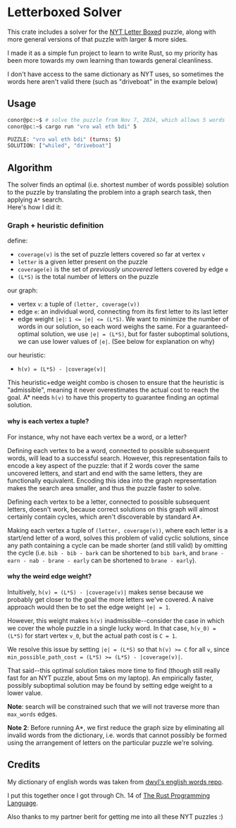 # Letterboxed Solver

This crate includes a solver for the [NYT Letter Boxed](https://www.nytimes.com/puzzles/letter-boxed) puzzle, along
with more general versions of that puzzle with larger & more sides.

I made it as a simple fun project to learn to write Rust, so
my priority has been more towards my own learning than towards
general cleanliness.

I don't have access to the same dictionary as NYT uses, so sometimes
the words here aren't valid there (such as "driveboat" in the example below)

## Usage
```bash
conor@pc:~$ # solve the puzzle from Nov 7, 2024, which allows 5 words
conor@pc:~$ cargo run "vro wal eth bdi" 5

PUZZLE: "vro wal eth bdi" (turns: 5)
SOLUTION: ["whiled", "driveboat"]

```

## Algorithm
The solver finds an optimal (i.e. shortest number of words possible) solution to the puzzle
by translating the problem into a graph search task, then applying `A*` search.  
Here's how I did it:

### Graph + heuristic definition

 define:
 - `coverage(v)` is the set of puzzle letters covered so far at vertex `v`
 - `letter` is a given letter present on the puzzle
 - `coverage(e)` is the set of _previously uncovered_ letters covered by edge `e`
 - `(L*S)` is the total number of letters on the puzzle

 our graph:
 - vertex `v`: a tuple of `(letter, coverage(v))`
 - edge `e`: an individual word, connecting from its first letter to its last letter
 - edge weight `|e|`: `1 <= |e| <= (L*S)`. We want to minimize the number of words in our solution,
   so each word weighs the same. For a guaranteed-optimal solution, we use `|e| = (L*S)`, but for faster suboptimal
   solutions, we can use lower values of `|e|`. (See below for explanation on why)

 our heuristic:
 - `h(v) = (L*S) - |coverage(v)|`

 This heuristic+edge weight combo is chosen to ensure that the heuristic is "admissible",
 meaning it never overestimates the actual cost to reach the goal.
 A* needs `h(v)` to have this property to guarantee finding an optimal solution.

 #### why is each vertex a tuple?
 For instance, why not have each vertex be a word, or a letter?

 Defining each vertex to be a word, connected to possible subsequent words, will lead to a successful search. However, this representation fails to encode a key aspect of the puzzle: that if 2 words cover the same uncovered letters, and start and end with the same letters, they are functionally equivalent.  Encoding this idea into the graph representation makes the search area smaller, and thus the puzzle faster to solve.

 Defining each vertex to be a letter, connected to possible subsequent letters, doesn't work, because correct solutions on this graph will almost certainly contain cycles, which aren't discoverable by standard A*. 

 Making each vertex a tuple of `(letter, coverage(v))`, where each letter is a start/end letter of a word, solves this problem of valid cyclic solutions, since any path containing a cycle can be made shorter (and still valid) by omitting the cycle (i.e. `bib - bib - bark` can be shortened to `bib bark`, and `brane - earn - nab - brane - early` can be shortened to `brane - early`). 

 #### why the weird edge weight?
 Intuitively, `h(v) = (L*S) - |coverage(v)|` makes sense because we probably get closer to the goal the more letters we've covered.
 A naive approach would then be to set the edge weight `|e| = 1`.  
 
 However, this weight makes `h(v)` inadmissible--consider the case in which we cover the whole puzzle in a single lucky word. In that case, `h(v_0) = (L*S)` for start vertex `v_0`,
 but the actual path cost is `C = 1`.  
 
 We resolve this issue by setting `|e| = (L*S)` so that `h(v) >= C` for all `v`, since `min_possible_path_cost = (L*S) >= (L*S) - |coverage(v)|`.

 That said--this optimal solution takes more time to find (though still really fast for an NYT puzzle, about 5ms on 
 my laptop). An empirically faster, possibly suboptimal solution may be found by setting edge weight to a lower value.

 **Note**: search will be constrained such that we will not traverse more than `max_words` edges.
 
 **Note 2**: Before running A*, we first reduce the graph size by eliminating all invalid words from the dictionary, i.e.
 words that cannot possibly be formed using the arrangement of letters on the particular puzzle we're solving.


## Credits
My dictionary of english words was taken from 
[dwyl's english words repo](https://github.com/dwyl/english-words/). 

I put this together once I got through Ch. 14 of 
[The Rust Programming Language](https://doc.rust-lang.org/book/title-page.html).

Also thanks to my partner berit for getting me into all these NYT puzzles :)

